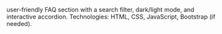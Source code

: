 user-friendly FAQ section with a search filter, dark/light mode, and interactive accordion. Technologies: HTML, CSS, JavaScript, Bootstrap (if needed).
